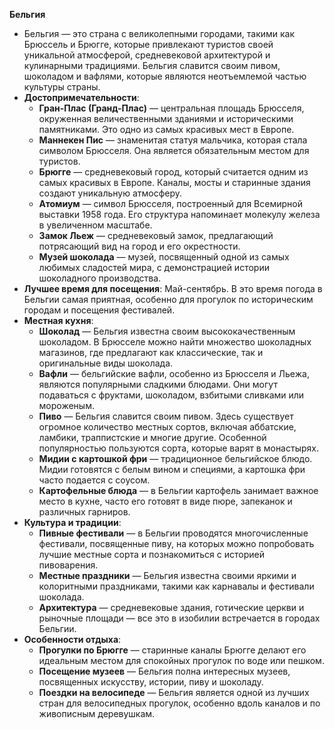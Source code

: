 **Бельгия**
   - Бельгия — это страна с великолепными городами, такими как Брюссель и Брюгге, которые привлекают туристов своей уникальной атмосферой, средневековой архитектурой и кулинарными традициями. Бельгия славится своим пивом, шоколадом и вафлями, которые являются неотъемлемой частью культуры страны.
   - **Достопримечательности**:
     - **Гран-Плас (Гранд-Плас)** — центральная площадь Брюсселя, окруженная величественными зданиями и историческими памятниками. Это одно из самых красивых мест в Европе.
     - **Маннекен Пис** — знаменитая статуя мальчика, которая стала символом Брюсселя. Она является обязательным местом для туристов.
     - **Брюгге** — средневековый город, который считается одним из самых красивых в Европе. Каналы, мосты и старинные здания создают уникальную атмосферу.
     - **Атомиум** — символ Брюсселя, построенный для Всемирной выставки 1958 года. Его структура напоминает молекулу железа в увеличенном масштабе.
     - **Замок Льеж** — средневековый замок, предлагающий потрясающий вид на город и его окрестности.
     - **Музей шоколада** — музей, посвященный одной из самых любимых сладостей мира, с демонстрацией истории шоколадного производства.
   - **Лучшее время для посещения**: Май-сентябрь. В это время погода в Бельгии самая приятная, особенно для прогулок по историческим городам и посещения фестивалей.
   - **Местная кухня**:
     - **Шоколад** — Бельгия известна своим высококачественным шоколадом. В Брюсселе можно найти множество шоколадных магазинов, где предлагают как классические, так и оригинальные виды шоколада.
     - **Вафли** — бельгийские вафли, особенно из Брюсселя и Льежа, являются популярными сладкими блюдами. Они могут подаваться с фруктами, шоколадом, взбитыми сливками или мороженым.
     - **Пиво** — Бельгия славится своим пивом. Здесь существует огромное количество местных сортов, включая аббатские, ламбики, траппистские и многие другие. Особенной популярностью пользуются сорта, которые варят в монастырях.
     - **Мидии с картошкой фри** — традиционное бельгийское блюдо. Мидии готовятся с белым вином и специями, а картошка фри часто подается с соусом.
     - **Картофельные блюда** — в Бельгии картофель занимает важное место в кухне, часто его готовят в виде пюре, запеканок и различных гарниров.
   - **Культура и традиции**:
     - **Пивные фестивали** — в Бельгии проводятся многочисленные фестивали, посвященные пиву, на которых можно попробовать лучшие местные сорта и познакомиться с историей пивоварения.
     - **Местные праздники** — Бельгия известна своими яркими и колоритными праздниками, такими как карнавалы и фестивали шоколада. 
     - **Архитектура** — средневековые здания, готические церкви и рыночные площади — все это в изобилии встречается в городах Бельгии.
   - **Особенности отдыха**:
     - **Прогулки по Брюгге** — старинные каналы Брюгге делают его идеальным местом для спокойных прогулок по воде или пешком.
     - **Посещение музеев** — Бельгия полна интересных музеев, посвященных искусству, истории, пиву и шоколаду.
     - **Поездки на велосипеде** — Бельгия является одной из лучших стран для велосипедных прогулок, особенно вдоль каналов и по живописным деревушкам.
